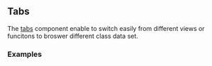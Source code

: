 ## Tabs

The [tabs](https://material.google.com/components/tabs.html) component enable to switch easily from different views or funcitons to broswer different class data set.

### Examples
